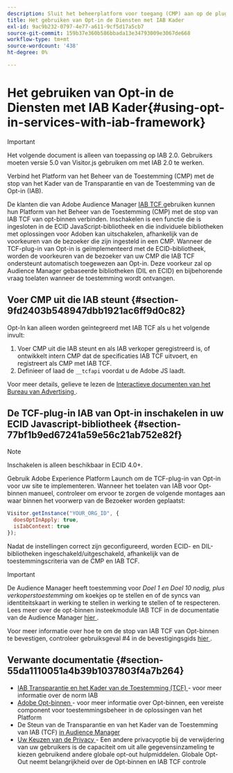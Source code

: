 ```yaml
---
description: Sluit het beheerplatform voor toegang (CMP) aan op de plug-in Audience Manager van de plug-in voor IAB Transparency and Consent Framework (TCF).
title: Het gebruiken van Opt-in de Diensten met IAB Kader
exl-id: 9ac9b232-0797-4e77-a611-9cf5d17a5cb7
source-git-commit: 159b37e360b586bbada13e34793009e3067de668
workflow-type: tm+mt
source-wordcount: '438'
ht-degree: 0%

---
```


# Het gebruiken van Opt-in de Diensten met IAB Kader{#using-opt-in-services-with-iab-framework}

>[!IMPORTANT]
>
>Het volgende document is alleen van toepassing op IAB 2.0. Gebruikers moeten versie 5.0 van Visitor.js gebruiken om met IAB 2.0 te werken.

Verbind het Platform van het Beheer van de Toestemming (CMP) met de stop van het Kader van de Transparantie en van de Toestemming van de Opt-in (IAB).

De klanten die van Adobe Audience Manager [ IAB TCF ](https://iabtechlab.com/standards/gdpr-transparency-and-consent-framework/) gebruiken kunnen hun Platform van het Beheer van de Toestemming (CMP) met de stop van IAB TCF van opt-binnen verbinden. Inschakelen is een functie die is ingesloten in de ECID JavaScript-bibliotheek en die individuele bibliotheken met oplossingen voor Adoben kan uitschakelen, afhankelijk van de voorkeuren van de bezoeker die zijn ingesteld in een CMP. Wanneer de TCF-plug-in van Opt-in is geïmplementeerd met de ECID-bibliotheek, worden de voorkeuren van de bezoeker van uw CMP die IAB TCF ondersteunt automatisch toegewezen aan Opt-in. Deze voorkeur zal op Audience Manager gebaseerde bibliotheken (DIL en ECID) en bijbehorende vraag toelaten wanneer de toestemming wordt ontvangen.

## Voer CMP uit die IAB steunt {#section-9fd2403b548947dbb1921ac6ff9d0c82}

Opt-In kan alleen worden geïntegreerd met IAB TCF als u het volgende invult:

1. Voer CMP uit die IAB steunt en als IAB verkoper geregistreerd is, of ontwikkelt intern CMP dat de specificaties IAB TCF uitvoert, en registreert als CMP met IAB TCF.
1. Definieer of laad de `__tcfapi` voordat u de Adobe JS laadt.

Voor meer details, gelieve te lezen de [ Interactieve documenten van het Bureau van Advertising ](https://github.com/InteractiveAdvertisingBureau/GDPR-Transparency-and-Consent-Framework/blob/master/TCFv2/TCF-Implementation-Guidelines.md).

## De TCF-plug-in IAB van Opt-in inschakelen in uw ECID Javascript-bibliotheek {#section-77bf1b9ed67241a59e56c21ab752e82f}

>[!NOTE]
>
>Inschakelen is alleen beschikbaar in ECID 4.0+.

Gebruik Adobe Experience Platform Launch om de TCF-plug-in van Opt-in voor uw site te implementeren. Wanneer het toelaten van IAB voor Opt-binnen manueel, controleer om ervoor te zorgen de volgende montages aan waar binnen het voorwerp van de Bezoeker worden geplaatst:

```javascript
Visitor.getInstance("YOUR_ORG_ID", {  
  doesOptInApply: true,
  isIabContext: true
});
```

Nadat de instellingen correct zijn geconfigureerd, worden ECID- en DIL-bibliotheken ingeschakeld/uitgeschakeld, afhankelijk van de toestemmingscriteria van de CMP en IAB TCF.

>[!IMPORTANT]
>
>De Audience Manager heeft toestemming voor *Doel 1 en Doel 10 nodig, plus verkoperstoestemming* om koekjes op te stellen en of de syncs van identiteitskaart in werking te stellen in werking te stellen of te respecteren. Lees meer over de opt-binnen insteekmodule IAB TCF in de documentatie van de Audience Manager [ hier ](https://experienceleague.adobe.com/docs/audience-manager/user-guide/overview/data-privacy/consent-management/aam-iab-plugin.html?lang=nl-NL).

Voor meer informatie over hoe te om de stop van IAB TCF van Opt-binnen te bevestigen, controleer gebruiksgeval #4 in de bevestigingsgids [ hier ](../../implementation-guides/opt-in-service/testing-optin-and-iab-plugin.md#section-ca5c6f92fbdf4fd29b4acb6b644efbd0).

## Verwante documentatie {#section-55da1110051a4b39b1037803f4a7b264}

* [ IAB Transparantie en het Kader van de Toestemming (TCF) ](https://iabtechlab.com/standards/gdpr-transparency-and-consent-framework/) - voor meer informatie over de norm IAB
* [ Adobe Opt-binnen ](../../implementation-guides/opt-in-service/optin-overview.md#concept-f9b5db0d27a245fbadd3e19162319360) - voor meer informatie over Opt-binnen, een vereiste component voor toestemmingsbeheer in de oplossingen van het Platform
* De Steun van de Transparantie en van het Kader van de Toestemming van IAB (TCF) [ in Audience Manager ](https://experienceleague.adobe.com/docs/audience-manager/user-guide/overview/data-privacy/consent-management/aam-iab-plugin.html?lang=nl-NL)
* [ Uw Keuzen van de Privacy ](https://www.adobe.com/privacy/opt-out.html#customeruse) - Een andere privacyoptie bij de verwijdering van uw gebruikers is de capaciteit om uit alle gegevensinzameling te kiezen gebruikend andere globale opt-out hulpmiddelen. Globale Opt-Out neemt belangrijkheid over de Opt-binnen en IAB TCF controle
